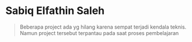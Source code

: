 # Sabiq Elfathin Saleh 

 >Beberapa project ada yg hilang karena sempat terjadi kendala teknis. Namun project tersebut terpantau pada saat proses pembelajaran

